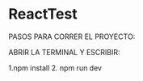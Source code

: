# ReactTest
PASOS PARA CORRER EL PROYECTO:

ABRIR LA TERMINAL Y ESCRIBIR:

1.npm install
2. npm run dev
